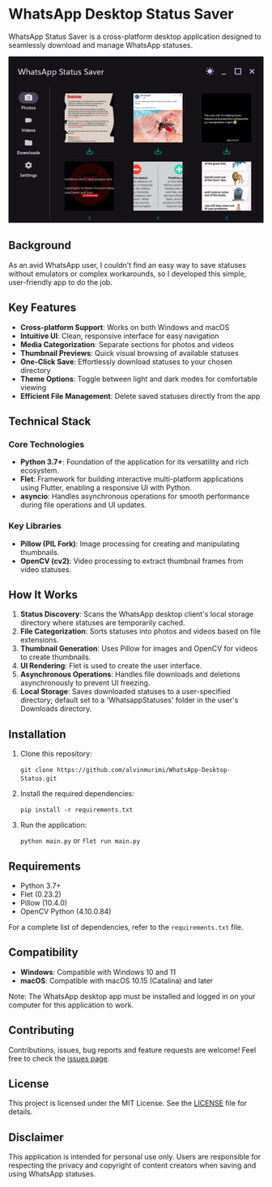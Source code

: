 # WhatsApp Desktop Status Saver

WhatsApp Status Saver is a cross-platform desktop application designed to seamlessly download and manage WhatsApp statuses.

<img src="screenshots/main.png" alt="Overview" width="550">

## Background

As an avid WhatsApp user, I couldn't find an easy way to save statuses without emulators or complex workarounds, so I developed this simple, user-friendly app to do the job.

## Key Features

- **Cross-platform Support**: Works on both Windows and macOS
- **Intuitive UI**: Clean, responsive interface for easy navigation
- **Media Categorization**: Separate sections for photos and videos
- **Thumbnail Previews**: Quick visual browsing of available statuses
- **One-Click Save**: Effortlessly download statuses to your chosen directory
- **Theme Options**: Toggle between light and dark modes for comfortable viewing
- **Efficient File Management**: Delete saved statuses directly from the app
## Technical Stack

### Core Technologies

- **Python 3.7+**: Foundation of the application for its versatility and rich ecosystem.
- **Flet**: Framework for building interactive multi-platform applications using Flutter, enabling a responsive UI with Python.
- **asyncio**: Handles asynchronous operations for smooth performance during file operations and UI updates.

### Key Libraries

- **Pillow (PIL Fork)**: Image processing for creating and manipulating thumbnails.
- **OpenCV (cv2)**: Video processing to extract thumbnail frames from video statuses.

## How It Works

1. **Status Discovery**: Scans the WhatsApp desktop client's local storage directory where statuses are temporarily cached.
2. **File Categorization**: Sorts statuses into photos and videos based on file extensions.
3. **Thumbnail Generation**: Uses Pillow for images and OpenCV for videos to create thumbnails.
4. **UI Rendering**: Flet is used to create the user interface.
5. **Asynchronous Operations**: Handles file downloads and deletions asynchronously to prevent UI freezing.
6. **Local Storage**: Saves downloaded statuses to a user-specified directory; default set to a 'WhatsappStatuses' folder in the user's Downloads directory.

## Installation

1. Clone this repository:
   
   ```git clone https://github.com/alvinmurimi/WhatsApp-Desktop-Status.git```

3. Install the required dependencies:
   
   ```pip install -r requirements.txt```

5. Run the application:
   
   ```python main.py``` or  ```flet run main.py```
## Requirements

- Python 3.7+
- Flet (0.23.2)
- Pillow (10.4.0)
- OpenCV Python (4.10.0.84)

  
For a complete list of dependencies, refer to the `requirements.txt` file.

## Compatibility

   - **Windows**: Compatible with Windows 10 and 11
   - **macOS**: Compatible with macOS 10.15 (Catalina) and later

Note: The WhatsApp desktop app must be installed and logged in on your computer for this application to work.

## Contributing
Contributions, issues, bug reports and feature requests are welcome! Feel free to check the [issues page](https://github.com/alvinmurimi/WhatsApp-Desktop-Status/issues).

## License

This project is licensed under the MIT License. See the [LICENSE](LICENSE) file for details.

## Disclaimer

This application is intended for personal use only. Users are responsible for respecting the privacy and copyright of content creators when saving and using WhatsApp statuses.
